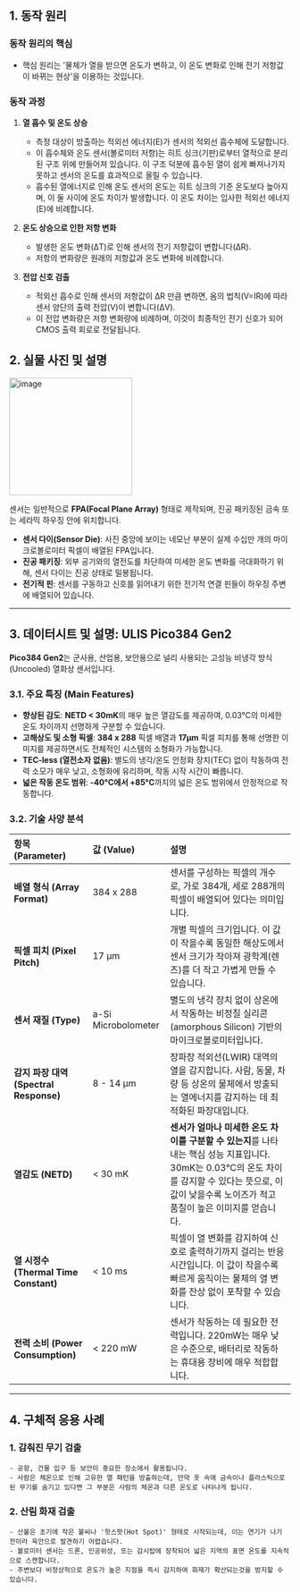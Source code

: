 ## 1. 동작 원리  

### 동작 원리의 핵심
- 핵심 원리는 '물체가 열을 받으면 온도가 변하고, 이 온도 변화로 인해 전기 저항값이 바뀌는 현상'을 이용하는 것입니다.

### 동작 과정
1. **열 흡수 및 온도 상승**
	- 측정 대상이 방출하는 적외선 에너지(E)가 센서의 적외선 흡수체에 도달합니다.
	- 이 흡수체와 온도 센서(볼로미터 저항)는 히트 싱크(기판)로부터 열적으로 분리된 구조 위에 만들어져 있습니다. 이 구조 덕분에 흡수된 열이 쉽게 빠져나가지 못하고 센서의 온도를 효과적으로 올릴 수 있습니다.
	- 흡수된 열에너지로 인해 온도 센서의 온도는 히트 싱크의 기준 온도보다 높아지며, 이 둘 사이에 온도 차이가 발생합니다. 이 온도 차이는 입사한 적외선 에너지(E)에 비례합니다.

2. **온도 상승으로 인한 저항 변화**
	- 발생한 온도 변화(ΔT)로 인해 센서의 전기 저항값이 변합니다(ΔR).
	- 저항의 변화량은 원래의 저항값과 온도 변화에 비례합니다.

3. **전압 신호 검출**
	- 적외선 흡수로 인해 센서의 저항값이 ΔR 만큼 변하면, 옴의 법칙(V=IR)에 따라 센서 양단의 출력 전압(V)이 변합니다(ΔV).
	- 이 전압 변화량은 저항 변화량에 비례하며, 이것이 최종적인 전기 신호가 되어 CMOS 출력 회로로 전달됩니다.

## 2. 실물 사진 및 설명  
<img width="220" height="210" alt="image" src="https://github.com/user-attachments/assets/e9c03a69-8ec2-4b9c-801e-5564bcfa8ff1" />

센서는 일반적으로 **FPA(Focal Plane Array)** 형태로 제작되며, 진공 패키징된 금속 또는 세라믹 하우징 안에 위치합니다.

- **센서 다이(Sensor Die)**: 사진 중앙에 보이는 네모난 부분이 실제 수십만 개의 마이크로볼로미터 픽셀이 배열된 FPA입니다.
- **진공 패키징**: 외부 공기와의 열전도를 차단하여 미세한 온도 변화를 극대화하기 위해, 센서 다이는 진공 상태로 밀봉됩니다.
- **전기적 핀**: 센서를 구동하고 신호를 읽어내기 위한 전기적 연결 핀들이 하우징 주변에 배열되어 있습니다.

---

## 3. 데이터시트 및 설명: ULIS Pico384 Gen2

**Pico384 Gen2**는 군사용, 산업용, 보안용으로 널리 사용되는 고성능 비냉각 방식(Uncooled) 열화상 센서입니다.

### 3.1. 주요 특징 (Main Features)

- **향상된 감도**: **NETD < 30mK**의 매우 높은 열감도를 제공하여, 0.03°C의 미세한 온도 차이까지 선명하게 구분할 수 있습니다.
- **고해상도 및 소형 픽셀**: **384 x 288** 픽셀 배열과 **17µm** 픽셀 피치를 통해 선명한 이미지를 제공하면서도 전체적인 시스템의 소형화가 가능합니다.
- **TEC-less (열전소자 없음)**: 별도의 냉각/온도 안정화 장치(TEC) 없이 작동하여 전력 소모가 매우 낮고, 소형화에 유리하며, 작동 시작 시간이 빠릅니다.
- **넓은 작동 온도 범위**: **-40°C에서 +85°C**까지의 넓은 온도 범위에서 안정적으로 작동합니다.

### 3.2. 기술 사양 분석

| 항목 (Parameter) | 값 (Value) | 설명 |
| :--- | :--- | :--- |
| **배열 형식 (Array Format)** | 384 x 288 | 센서를 구성하는 픽셀의 개수로, 가로 384개, 세로 288개의 픽셀이 배열되어 있다는 의미입니다. |
| **픽셀 피치 (Pixel Pitch)** | 17 µm | 개별 픽셀의 크기입니다. 이 값이 작을수록 동일한 해상도에서 센서 크기가 작아져 광학계(렌즈)를 더 작고 가볍게 만들 수 있습니다. |
| **센서 재질 (Type)** | a-Si Microbolometer | 별도의 냉각 장치 없이 상온에서 작동하는 비정질 실리콘(amorphous Silicon) 기반의 마이크로볼로미터입니다. |
| **감지 파장 대역 (Spectral Response)** | 8 - 14 µm | 장파장 적외선(LWIR) 대역의 열을 감지합니다. 사람, 동물, 차량 등 상온의 물체에서 방출되는 열에너지를 감지하는 데 최적화된 파장대입니다. |
| **열감도 (NETD)** | < 30 mK | **센서가 얼마나 미세한 온도 차이를 구분할 수 있는지**를 나타내는 핵심 성능 지표입니다. 30mK는 0.03°C의 온도 차이를 감지할 수 있다는 뜻으로, 이 값이 낮을수록 노이즈가 적고 품질이 높은 이미지를 얻습니다. |
| **열 시정수 (Thermal Time Constant)** | < 10 ms | 픽셀이 열 변화를 감지하여 신호로 출력하기까지 걸리는 반응 시간입니다. 이 값이 작을수록 빠르게 움직이는 물체의 열 변화를 잔상 없이 포착할 수 있습니다. |
| **전력 소비 (Power Consumption)** | < 220 mW | 센서가 작동하는 데 필요한 전력입니다. 220mW는 매우 낮은 수준으로, 배터리로 작동하는 휴대용 장비에 매우 적합합니다. |

---

## 4. 구체적 응용 사례

### 1. 감춰진 무기 검출
	- 공항, 건물 입구 등 보안이 중요한 장소에서 활용됩니다.
	- 사람은 체온으로 인해 고유한 열 패턴을 방출하는데, 만약 옷 속에 금속이나 플라스틱으로 된 무기를 숨기고 있다면 그 부분은 사람의 체온과 다른 온도로 나타나게 됩니다.

### 2. 산림 화재 검출
	- 산불은 초기에 작은 불씨나 '핫스팟(Hot Spot)' 형태로 시작되는데, 이는 연기가 나기 전이라 육안으로 발견하기 어렵습니다.
	- 볼로미터 센서는 드론, 인공위성, 또는 감시탑에 장착되어 넓은 지역의 표면 온도를 지속적으로 스캔합니다.
	- 주변보다 비정상적으로 온도가 높은 지점을 즉시 감지하여 화재가 확산되는것을 방지할 수 있습니다.


